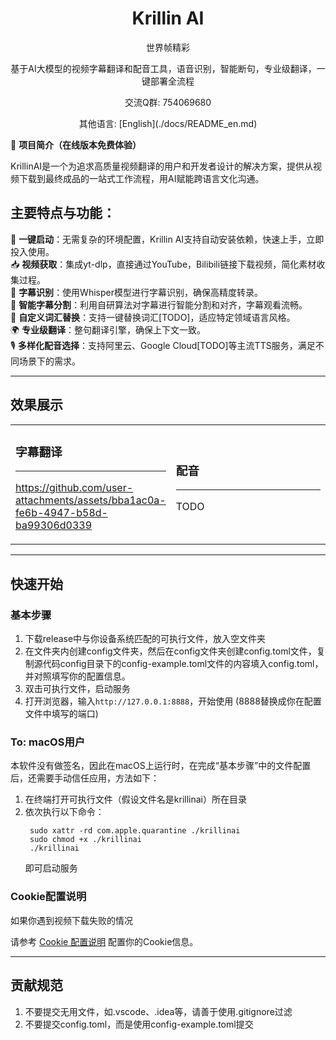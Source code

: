<div align="center">
  <h1>Krillin AI</h1>
  <p>世界帧精彩</p>

  <p>基于AI大模型的视频字幕翻译和配音工具，语音识别，智能断句，专业级翻译，一键部署全流程</p>
  <p>交流Q群: 754069680</p>
  其他语言: [English](./docs/README_en.md)

</div>

🚀 **项目简介（在线版本免费体验）**  

KrillinAI是一个为追求高质量视频翻译的用户和开发者设计的解决方案，提供从视频下载到最终成品的一站式工作流程，用AI赋能跨语言文化沟通。

## 主要特点与功能：

🎯 **一键启动**：无需复杂的环境配置，Krillin AI支持自动安装依赖，快速上手，立即投入使用。  
📥 **视频获取**：集成yt-dlp，直接通过YouTube，Bilibili链接下载视频，简化素材收集过程。  
📜 **字幕识别**：使用Whisper模型进行字幕识别，确保高精度转录。  
🧠 **智能字幕分割**：利用自研算法对字幕进行智能分割和对齐，字幕观看流畅。  
🔄 **自定义词汇替换**：支持一键替换词汇[TODO]，适应特定领域语言风格。  
🌍 **专业级翻译**：整句翻译引擎，确保上下文一致。  
🎙️ **多样化配音选择**：支持阿里云、Google Cloud[TODO]等主流TTS服务，满足不同场景下的需求。

---
## 效果展示
<table>
<tr>
<td width="50%">

### 字幕翻译
---
https://github.com/user-attachments/assets/bba1ac0a-fe6b-4947-b58d-ba99306d0339

</td>
<td width="50%">

### 配音
---
TODO
</td>
</tr>
</table>


---
## 快速开始
### 基本步骤
1. 下载release中与你设备系统匹配的可执行文件，放入空文件夹
2. 在文件夹内创建config文件夹，然后在config文件夹创建config.toml文件，复制源代码config目录下的config-example.toml文件的内容填入config.toml，并对照填写你的配置信息。
3. 双击可执行文件，启动服务
4. 打开浏览器，输入`http://127.0.0.1:8888`，开始使用 (8888替换成你在配置文件中填写的端口)

### To: macOS用户
本软件没有做签名，因此在macOS上运行时，在完成“基本步骤”中的文件配置后，还需要手动信任应用，方法如下：
1. 在终端打开可执行文件（假设文件名是krillinai）所在目录
2. 依次执行以下命令：
   ```
    sudo xattr -rd com.apple.quarantine ./krillinai
    sudo chmod +x ./krillinai
    ./krillinai
    ```
    即可启动服务

### Cookie配置说明

如果你遇到视频下载失败的情况

请参考 [Cookie 配置说明](./docs/get_cookies.md) 配置你的Cookie信息。

---
## 贡献规范
1. 不要提交无用文件，如.vscode、.idea等，请善于使用.gitignore过滤
2. 不要提交config.toml，而是使用config-example.toml提交
